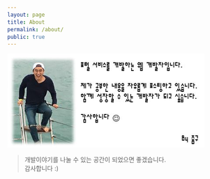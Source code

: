 ```yaml
---
layout: page
title: About
permalink: /about/
public: true
---
```


![zumgu_profie](/images/zumgu_profie.jpg)

> 개발이야기를 나눌 수 있는 공간이 되었으면 좋겠습니다. <br/> 감사합니다 :)
